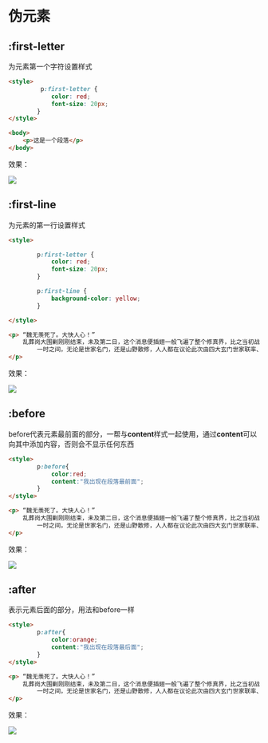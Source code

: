 # 伪元素



## :first-letter

为元素第一个字符设置样式

```html
<style>
         p:first-letter {
            color: red;
            font-size: 20px;
        } 
</style>

<body>
    <p>这是一个段落</p>
</body>

```

效果：

![](https://i.loli.net/2019/11/23/ReHIfv6P7jLqo8E.png)



## :first-line

为元素的第一行设置样式

```html
<style>

        p:first-letter {
            color: red;
            font-size: 20px;
        }

        p:first-line {
            background-color: yellow;
        }

</style>

<p> “魏无羡死了。大快人心！”
    乱葬岗大围剿刚刚结束，未及第二日，这个消息便插翅一般飞遍了整个修真界，比之当初战火蔓延的速度有过之而无不及。
        一时之间，无论是世家名门，还是山野散修，人人都在议论此次由四大玄门世家联率、大小百家参与混战的围剿行动。
</p>
```





效果：

![](https://i.loli.net/2019/11/23/qSyx35WfjzQbAN9.png)





## :before

before代表元素最前面的部分，一帮与**content**样式一起使用，通过**content**可以向其中添加内容，否则会不显示任何东西

```html
<style>
        p:before{
            color:red;
            content:"我出现在段落最前面";
        }
</style>

<p> “魏无羡死了。大快人心！”
    乱葬岗大围剿刚刚结束，未及第二日，这个消息便插翅一般飞遍了整个修真界，比之当初战火蔓延的速度有过之而无不及。
        一时之间，无论是世家名门，还是山野散修，人人都在议论此次由四大玄门世家联率、大小百家参与混战的围剿行动。
</p>
```

效果：

![](https://i.loli.net/2019/11/23/8f7sXkdIoiVymcD.png)





## :after

表示元素后面的部分，用法和before一样

```html
<style>
        p:after{
            color:orange;
            content:"我出现在段落最后面";
        }
</style>

<p> “魏无羡死了。大快人心！”
    乱葬岗大围剿刚刚结束，未及第二日，这个消息便插翅一般飞遍了整个修真界，比之当初战火蔓延的速度有过之而无不及。
        一时之间，无论是世家名门，还是山野散修，人人都在议论此次由四大玄门世家联率、大小百家参与混战的围剿行动。
</p>
```



效果：

![](https://i.loli.net/2019/11/23/Ja5ANDkBbmz6OEY.png)



